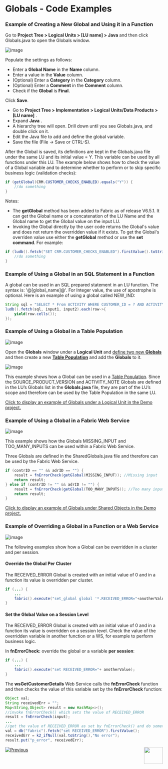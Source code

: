 # Globals - Code Examples

### Example of Creating a New Global and Using it in a Function

<studio>
	
Go to **Project Tree > Logical Units > [LU name] > Java** and then click Globals.java to open the Globals window.

![image](images/08_04_01_NEW_GLOBAL.png)
	
Populate the settings as follows:
  * Enter a **Global Name** in the **Name** column.
  * Enter a value in the **Value** column.
  * (Optional) Enter a **Category** in the **Category** column.
  * (Optional) Enter a **Comment** in the **Comment** column.
  * Check if the **Global** is **Final**.
	
Click **Save**.

</studio>

<web>
	
* Go to **Project Tree > Implementation > Logical Units/Data Products > [LU name]** .
* Expand **Java** .
* A hierarchy tree will open. Drill down until you see Globals.java, and double click on it.
* Edit the Java file to add and define the global variable.
* Save the file (File -> Save or CTRL-S). 

</web>

After the Global is saved, its definitions are kept in the Globals.java file under the same LU and its initial value = Y. This variable can be used by all functions under this LU. The example below shows how to check the value of a Global variable and to determine whether to perform or to skip specific business logic (validation checks):

~~~java
if (getGlobal(CRM.CUSTOMER_CHECKS_ENABLED).equals("Y")) {
	//do something
}
~~~

Notes: 
- The **getGlobal** method has been added to Fabric as of release V6.5.1. It can get the Global name or a concatenation of the LU Name and the Global name to get the Global value on the input LU.
- Invoking the Global directly by the user code returns the Global's value and does not return the overridden value if it exists. To get the Global's overriden value use either the **getGlobal** method or use the **set command**. For example:

~~~java
if (ludb().fetch("SET CRM.CUSTOMER_CHECKS_ENABLED").firstValue().toString().equals("Y")) {
	//do something
}
~~~

### Example of Using a Global in an SQL Statement in a Function

A global can be used in an SQL prepared statement in an LU function. The syntax is: '@[global_name]@'. For Integer value, the use of apostrophe is optional. Here is an example of using a global called NEW_IND: 

~~~java
String sql = "SELECT * From ACTIVITY WHERE CUSTOMER_ID = ? AND ACTIVITY_ID = ? AND NEW_NOTE_IND = @NEW_IND@";
ludb().fetch(sql, input1, input2).each(row->{
    yield(row.cells());
});
~~~

<studio>

### Example of Using a Global in a Table Population

![image](images/08_04_02_TABLE_POPULATION.png)

Open the **Globals** window under a **Logical Unit** and [define two new **Globals**](/articles/08_globals/01_globals_overview.md) and then create a new [**Table Population**](/articles/07_table_population/01_table_population_overview.md) and add the **Globals** to it.

![image](images/08_04_03_new_Table_Population.png)

This example shows how a Global can be used in a [Table Population](/articles/07_table_population/01_table_population_overview.md). Since the SOURCE_PRODUCT_VERSION and ACTIVITY_NOTE Globals are defined in the LU’s Globals list in the **Globals.java** file, they are part of the LU’s scope and therefore can be used by the Table Population in the same LU.

[Click to display an example of Globals under a Logical Unit in the Demo project.](/articles/demo_project/README.md)

</studio>

### Example of Using a Global in a Fabric Web Service

<studio>

![image](images/08_04_04_GLOBAL_IN_WS.png)

</studio>

This example shows how the Globals MISSING_INPUT and TOO_MANY_INPUTS can be used within a Fabric Web Service.

Three Globals are defined in the SharedGlobals.java file and therefore can be used by the Fabric Web Service.

~~~java
if (contrID == "" && adrID == "") {
	result = fnErrorCheck(getGlobal(MISSING_INPUT)); //Missing input
	return result;	
} else if (contrID != "" && adrID != "") {
	result = fnErrorCheck(getGlobal(TOO_MANY_INPUTS)); //Too many inputs
	return result;
}
~~~


[Click to display an example of Globals under Shared Objects in the Demo project.](/articles/demo_project/README.md)

### Example of Overriding a Global in a Function or a Web Service

<studio>

![image](images/08_04_05_FUNC_OR_WS.png)

</studio>

The following examples show how a Global can be overridden in a cluster and per session.

#### Override the Global Per Cluster
The RECEIVED_ERROR Global is created with an initial value of 0 and in a function its value is overridden per cluster.

~~~java
if (...) {
	...
	fabric().execute("set_global global '*.RECEIVED_ERROR="+anotherValue+"'");
}
~~~


#### Set the Global Value on a Session Level

The RECEIVED_ERROR Global is created with an initial value of 0 and in a function its value is overridden on a session level. Check the value of the overridden variable in another function or a WS, for example to perform business logic. 

In **fnErrorCheck:** override the global or a variable **per session**:

~~~java
if (...) {
	...
    fabric().execute("set RECEIVED_ERROR="+ anotherValue);
}
~~~


The **wsGetCustomerDetails** Web Service calls the **fnErrorCheck** function and then checks the value of this variable set by the **fnErrorCheck** function:

~~~java
Object val;
String receivedErr = "";
Map<String,Object> result = new HashMap<>(); 
//invoke fnErrorCheck() which sets the value of RECEIVED_ERROR
result = fnErrorCheck(input); 
...
//get the value of RECEIVED_ERROR as set by fnErrorCheck() and do something...
val = db("fabric").fetch("set RECEIVED_ERROR").firstValue();
receivedErr = k2_ifNull(val.toString(),"No error");
result.put("p_error", receivedErr);
~~~



[![Previous](/articles/images/Previous.png)](/articles/08_globals/03_set_globals.md)  [<img align="right" width="60" height="54" src="/articles/images/Next.png">](/articles/08_globals/05_globals_overrides_priorities.md)



